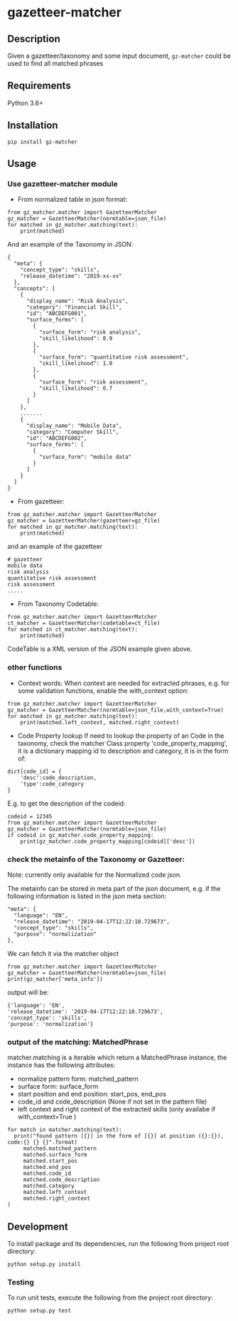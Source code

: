 
# gazetteer-matcher

## Description

Given a gazetteer/taxonomy and some input document, `gz-matcher` could be used to find all matched phrases

## Requirements

Python 3.6+

## Installation

    pip install gz-matcher


## Usage

### Use gazetteer-matcher module
- From normalized table in json format:
```
from gz_matcher.matcher import GazetteerMatcher
gz_matcher = GazetteerMatcher(normtable=json_file)
for matched in gz_matcher.matching(text):
    print(matched)
```

And an example of the Taxonomy in JSON:
```
{
  "meta": {
    "concept_type": "skills",
    "release_datetime": "2019-xx-xx"
  },
  "concepts": [
    {
      "display_name": "Risk Analysis",
      "category": "Financial Skill",
      "id": "ABCDEFG001",
      "surface_forms": [
        {
          "surface_form": "risk analysis",
          "skill_likelihood": 0.9
        },
        {
          "surface_form": "quantitative risk assessment",
          "skill_likelihood": 1.0
        },
        {
          "surface_form": "risk assessment",
          "skill_likelihood": 0.7
        }
      ]
    },
    .......
    {
      "display_name": "Mobile Data",
      "category": "Computer Skill",
      "id": "ABCDEFG002",
      "surface_forms": [
        {
          "surface_form": "mobile data"
        }
      ]
    }
  ]
}
```

- From gazetteer:
```
from gz_matcher.matcher import GazetteerMatcher
gz_matcher = GazetteerMatcher(gazetteer=gz_file)
for matched in gz_matcher.matching(text):
    print(matched)
```

and an example of the gazetteer

```
# gazetteer
mobile data
risk analysis
quantitative risk assessment
risk assessment
.....
```

- From Taxonomy Codetable:
```
from gz_matcher.matcher import GazetteerMatcher
ct_matcher = GazetteerMatcher(codetable=ct_file)
for matched in ct_matcher.matching(text):
    print(matched)
```

CodeTable is a XML version of the JSON example given above.

### other functions
- Context words:
When context are needed for extracted phrases, e.g. for some validation functions, enable the with_context option:
```
from gz_matcher.matcher import GazetteerMatcher
gz_matcher = GazetteerMatcher(normtable=json_file,with_context=True)
for matched in gz_matcher.matching(text):
    print(matched.left_context, matched.right_context)
```

- Code Property lookup
If need to lookup the property of an Code in the taxonomy, check the matcher Class
property 'code_property_mapping', it is a dictionary mapping id to description and
category, it is in the form of:

```
dict[code_id] = {
    'desc':code_description,
    'type':code_category
}
```

E.g. to get the description of the codeid:
```
codeid = 12345
from gz_matcher.matcher import GazetteerMatcher
gz_matcher = GazetteerMatcher(normtable=json_file)
if codeid in gz_matcher.code_property_mapping:
    print(gz_matcher.code_property_mapping[codeid]['desc'])
```

### check the metainfo of the Taxonomy or Gazetteer:
Note: currently only available for the Normalized code json.

The metainfo can be stored in meta part of the json document,
e.g. if the following information is listed in the json meta section:
```
"meta": {
  "language": "EN",
  "release_datetime": "2019-04-17T12:22:10.729673",
  "concept_type": "skills",
  "purpose": "normalization"
},
```

We can fetch it via the matcher object
```
from gz_matcher.matcher import GazetteerMatcher
gz_matcher = GazetteerMatcher(normtable=json_file)
print(gz_matcher['meta_info'])
```

output will be:
```
{'language': 'EN',
'release_datetime': '2019-04-17T12:22:10.729673',
'concept_type': 'skills',
'purpose': 'normalization'}
```


### output of the matching: MatchedPhrase
matcher.matching is a iterable which return a MatchedPhrase instance, the instance has the following attributes:
  - normalize pattern form: matched_pattern
  - surface form: surface_form
  - start position and end position: start_pos, end_pos
  - code_id and code_description (None if not set in the pattern file)
  - left context and right context of the extracted skills (only availabe if with_context=True )

```
for match in matcher.matching(text):
  print("found pattern [{}] in the form of [{}] at position ({}:{}), code:{} {} {}".format(
     matched.matched_pattern
     matched.surface_form
     matched.start_pos
     matched.end_pos
     matched.code_id
     matched.code_description
     matched.category
     matched.left_context
     matched.right_context
)
```


## Development

To install package and its dependencies, run the following from project root directory:

	python setup.py install

### Testing

To run unit tests, execute the following from the project root directory:

	python setup.py test
